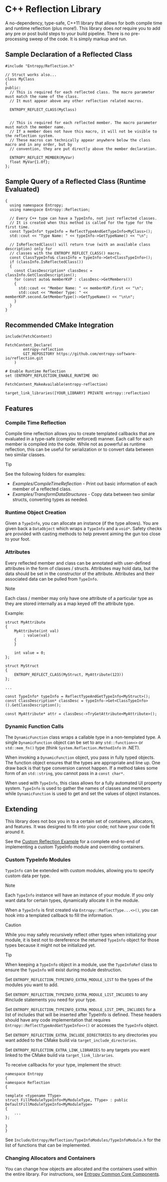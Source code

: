 # C++ Reflection Library
A no-dependency, type-safe, C++11 library that allows for both compile time and runtime reflection (plus more!).
This library does _not_ require you to add any pre or post build steps to your build pipeline.
There is no pre-processing sweep of the code. It is simply markup and run.

## Sample Declaration of a Reflected Class
```
#include "Entropy/Reflection.h"

// Struct works also...
class MyClass
{
public:
  // This is required for each reflected class. The macro parameter must match the name of the class.
  // It must appear above any other reflection related macros.

  ENTROPY_REFLECT_CLASS(MyClass)


  // This is required for each reflected member. The macro parameter must match the member name.
  // If a member does not have this macro, it will not be visible to the reflection system.
  // These macros can technically appear anywhere below the class macro and in any order, but by
  // convention, they are put directly above the member declaration.

  ENTROPY_REFLECT_MEMBER(MyVar)
  float MyVar{1.0f};
};
```

## Sample Query of a Reflected Class (Runtime Evaluated)
```
{
  using namespace Entropy;
  using namespace Entropy::Reflection;

  // Every C++ type can have a TypeInfo, not just reflected classes.
  // It is created when this method is called for the type for the first time.
  const TypeInfo* typeInfo = ReflectTypeAndGetTypeInfo<MyClass>();
  std::cout << "Type Name: " << typeInfo->GetTypeName() << "\n";

  // IsReflectedClass() will return true (with an available class description) only for
  // classes with the ENTROPY_REFLECT_CLASS() macro.
  const ClassTypeInfo& classInfo = typeInfo->Get<ClassTypeInfo>();
  if (classInfo.IsReflectedClass())
  {
    const ClassDescription* classDesc = classInfo.GetClassDescription();
    for (const auto& memberKVP : classDesc->GetMembers())
    {
      std::cout << "Member Name: " << memberKVP.first << "\n";
      std::cout << "Member Type: " << memberKVP.second.GetMemberType()->GetTypeName() << "\n\n";
    }
  }
}
```

## Recommended CMake Integration
```
include(FetchContent)

FetchContent_Declare(
        entropy-reflection
        GIT_REPOSITORY https://github.com/entropy-software-io/reflection.git
    )

# Enable Runtime Reflection
set (ENTROPY_REFLECTION_ENABLE_RUNTIME ON)

FetchContent_MakeAvailable(entropy-reflection)

target_link_libraries([YOUR_LIBRARY] PRIVATE entropy::reflection)
```
## Features
### Compile Time Reflection
Compile time reflection allows you to create templated callbacks that are evaluated in a type-safe (compiler enforced) manner.
Each call for each member is compiled into the code.
While not as powerful as runtime reflection, this can be useful for serialization or to convert data between two similar classes.

> [!TIP]
> See the following folders for examples:
> * _Examples/CompileTimeReflection_ - Print out basic information of each member of a reflected class.
> * _Examples/TransformDataStructures_ - Copy data between two similar structs, converting types as needed.

### Runtime Object Creation
Given a ```TypeInfo```, you can allocate an instance (if the type allows). You are given back a ```DataObject``` which wraps a ```TypeInfo``` and a ```void*```. Safety checks are provided with casting methods to help prevent aiming the gun too close to your foot.

### Attributes
Every reflected member and class can be annotated with user-defined attributes in the form of classes / structs. Attributes may hold data, but the data should be set in the constructor of the attribute. Attributes and their associated data can be pulled from ```TypeInfo```.

> [!NOTE]
> Each class / member may only have one attribute of a particular type as they are stored internally as a map keyed off the attribute type.

Example:
```
struct MyAttribute
{
    MyAttribute(int val)
        : value(val)
    {
    }

    int value = 0;
};

struct MyStruct
{
    ENTROPY_REFLECT_CLASS(MyStruct, MyAttribute(123))
};

...

const TypeInfo* typeInfo = ReflectTypeAndGetTypeInfo<MyStruct>();
const ClassDescription* classDesc = typeInfo->Get<ClassTypeInfo>().GetClassDescription();

const MyAttribute* attr = classDesc->TryGetAttribute<MyAttribute>();
```

### Dynamic Function Calls
The ```DynamicFunction``` class wraps a callable type in a non-templated type. A single ```DynamicFunction``` object can be set to any ```std::function<>``` or ```std::mem_fn()``` type (think ```System.Reflection.MethodInfo``` in .NET).

When invoking a ```DynamicFunction``` object, you pass in fully typed objects. The function object ensures that the types are appropriate and line up. One draw back is that type conversion cannot happen. If a method takes some form of an ```std::string```, you cannot pass in a ```const char*```.

When used with ```TypeInfo```, this class allows for a fully automated UI property system. ```TypeInfo``` is used to gather the names of classes and members while ```DynamicFunction``` is used to get and set the values of object instances.

## Extending
This library does not box you in to a certain set of containers, allocators, and features. It was designed to fit into your code; not have your code fit around it.

See the [Custom Reflection Example](https://github.com/entropy-software-io/custom-reflection) for a complete end-to-end of implementing a custom TypeInfo module and overriding containers.

### Custom TypeInfo Modules
```TypeInfo``` can be extended with custom modules, allowing you to specify custom data per type.

> [!NOTE]
> Each ```TypeInfo``` instance will have an instance of your module. If you only want data for certain types, dynamically allocate it in the module.

When a ```TypeInfo``` is first created via ```Entropy::ReflectType...<>()```, you can hook into a templated callback to fill the information.

> [!CAUTION]
> While you may safely recursively reflect other types when initializing your module, it is best not to dereference the returned ```TypeInfo``` object for those types because it might not be initialized yet.

> [!TIP]
> When keeping a ```TypeInfo``` object in a module, use the ```TypeInfoRef``` class to ensure the ```TypeInfo``` will exist during module destruction.

Set ```ENTROPY_REFLECTION_TYPEINFO_EXTRA_MODULE_LIST``` to the types of the modules you want to add.

Set ```ENTROPY_REFLECTION_TYPEINFO_EXTRA_MODULE_LIST_INCLUDES``` to any #include statements you need for your type.

Set ```ENTROPY_REFLECTION_TYPEINFO_EXTRA_MODULE_LIST_IMPL_INCLUDES``` for a list of includes that will be inserted after TypeInfo is defined. These headers should have any code implementation that requires ```Entropy::ReflectTypeAndGetTypeInfo<>()``` or accesses the ```TypeInfo``` object.

Set ```ENTROPY_REFLECTION_EXTRA_INCLUDE_DIRECTORIES``` to any directories you want added to the CMake build via ```target_include_directories```.

Set ```ENTROPY_REFLECTION_EXTRA_LINK_LIBRARIES``` to any targets you want linked to the CMake build via ```target_link_libraries```.

To receive callbacks for your type, implement the struct:
```
namespace Entropy
{
namespace Reflection
{

template <typename TType>
struct FillModuleTypeInfo<MyModuleType, TType> : public DefaultFillModuleTypeInfo<MyModuleType>
{
    ...
};

}
}
```

See ```Include/Entropy/Reflection/TypeInfoModules/TypeInfoModule.h``` for the list of functions that can be implemented.

### Changing Allocators and Containers
You can change how objects are allocated and the containers used within the entire library. For instructions, see [Entropy Common Core Components](https://github.com/entropy-software-io/core-common?tab=readme-ov-file#customization).
